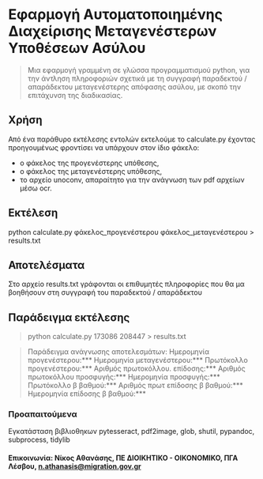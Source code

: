 # Εφαρμογή Αυτοματοποιημένης Διαχείρισης Μεταγενέστερων Υποθέσεων Ασύλου

> Μια εφαρμογή γραμμένη σε γλώσσα προγραμματισμού python, για την άντληση πληροφοριών σχετικά με τη συγγραφή παραδεκτού / απαράδεκτου μεταγενέστερης απόφασης ασύλου, με σκοπό την επιτάχυνση της διαδικασίας.

## Χρήση
Από ένα παράθυρο εκτέλεσης εντολών εκτελούμε το calculate.py έχοντας προηγουμένως φροντίσει να υπάρχουν στον ίδιο φάκελο: 
- ο φάκελος της προγενέστερης υπόθεσης,
- ο φάκελος της μεταγενέστερης υπόθεσης, 
- το αρχείο unoconv, απαραίτητο για την ανάγνωση των pdf αρχείων μέσω ocr.

## Εκτέλεση
python calculate.py φάκελος_προγενέστερου φάκελος_μεταγενέστερου > results.txt
## Αποτελέσματα
Στο αρχείο results.txt γράφονται οι επιθυμητές πληροφορίες που θα μα βοηθήσουν στη συγγραφή του παραδεκτού / απαράδεκτου
## Παράδειγμα εκτέλεσης
> python  calculate.py 173086 208447 > results.txt

> Παράδειγμα ανάγνωσης αποτελεσμάτων:
Ημερομηνία προγενέστερου:***
 Ημερομηνία μεταγενέστερου:***
 Πρωτόκολλο προγενέστερου:***
 Αριθμός πρωτοκόλλου. επίδοσης:***
 Αριθμός πρωτοκόλλου προσφυγής:***
 Ημερομηνία προσφυγής:***
 Πρωτόκολλο β βαθμού:***
 Αριθμός πρωτ επίδοσης β βαθμού:***
 Ημερομηνία επίδοσης β βαθμού:***
### Προαπαιτούμενα
Εγκατάσταση βιβλιοθηκων pytesseract, pdf2image, glob, shutil, pypandoc, subprocess, tidylib


#### Επικοινωνία: Νίκος Αθανάσης, ΠΕ ΔΙΟΙΚΗΤΙΚΟ - ΟΙΚΟΝΟΜΙΚΟ, ΠΓΑ Λέσβου, n.athanasis@migration.gov.gr

